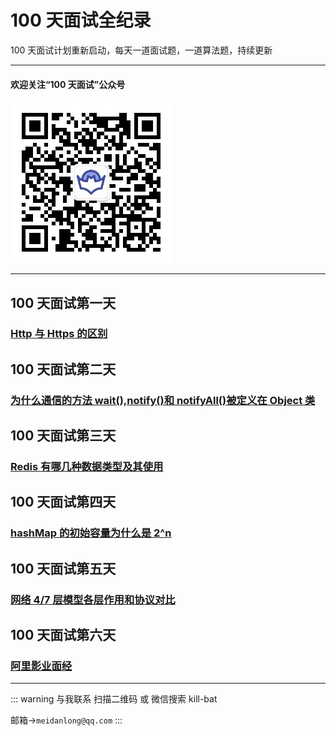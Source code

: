 # 100 天面试全纪录

100 天面试计划重新启动，每天一道面试题，一道算法题，持续更新

---

#### 欢迎关注“100 天面试”公众号

![二维码](../.vuepress/public/erweima.jpg)

---

## 100 天面试第一天

### [Http 与 Https 的区别](https://mp.weixin.qq.com/s?__biz=MzUzNTcxODc2MA==&mid=2247483745&idx=1&sn=e1c79c4bd14fd641a29a5c898de049b7&chksm=fa807f66cdf7f670eb8da47e29261ef73756f53bc36f65259acb5aef016a6256f9f8022c1a52&token=1468858184&lang=zh_CN#rd)

## 100 天面试第二天

### [为什么通信的方法 wait(),notify()和 notifyAll()被定义在 Object 类](https://mp.weixin.qq.com/s?__biz=MzUzNTcxODc2MA==&mid=2247483752&idx=1&sn=11db8259655a90bc58305c723fd0d377&chksm=fa807f6fcdf7f679064cb53d47ce36b2baf6af5ae20f51c0051ab78fdeb7a87769b0bded296d&token=1139997504&lang=zh_CN#rd)

## 100 天面试第三天

### [Redis 有哪几种数据类型及其使用](https://mp.weixin.qq.com/s?__biz=MzUzNTcxODc2MA==&mid=2247483758&idx=1&sn=1fba3c5f6749d8583fd19e54b255e3f3&chksm=fa807f69cdf7f67fce5925f13929cff8553b3f09c98ea882e27ec4c2ec767a4779bdddadbc8c&token=1344032562&lang=zh_CN#rd)

## 100 天面试第四天

### [hashMap 的初始容量为什么是 2^n](https://mp.weixin.qq.com/s?__biz=MzUzNTcxODc2MA==&mid=2247483764&idx=1&sn=5955ee7f3fef35d21feec1085bee136d&chksm=fa807f73cdf7f665961c79d9b900528f6aa49010e404a076e07adc79bec1109c3e7560d1da58&token=538985252&lang=zh_CN#rd)

## 100 天面试第五天

### [网络 4/7 层模型各层作用和协议对比](https://mp.weixin.qq.com/s?__biz=MzUzNTcxODc2MA==&mid=2247483771&idx=1&sn=dbcaf768ee988df2924119db1b23645c&chksm=fa807f7ccdf7f66ad4092d3b8c403bae089017adb43923303efb396d1a0cb9506a7adbcf81a5&token=1168584831&lang=zh_CN#rd)

## 100 天面试第六天

### [阿里影业面经](https://mp.weixin.qq.com/s?__biz=MzUzNTcxODc2MA==&mid=2247483777&idx=1&sn=32e128d3a761d27bb4d3bf121c4001e9&chksm=fa807f86cdf7f690d8262566e0b844ffa66de3f43baa04289dcabde6ae36ae8591d6f140138c&token=241696984&lang=zh_CN#rd)

---

::: warning 与我联系
扫描二维码 或 微信搜索 kill-bat

邮箱->`meidanlong@qq.com`
:::
